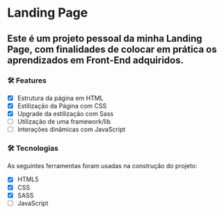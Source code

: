 # Landing Page

## Este é um projeto pessoal da minha Landing Page, com finalidades de colocar em prática os aprendizados em Front-End adquiridos.

### 🛠 Features

- [x] Estrutura da página em HTML
- [x] Estilização da Página com CSS
- [x] Upgrade da estilização com Sass
- [ ] Utilização de uma framework/lib
- [ ] Interações dinâmicas com JavaScript

### 🛠 Tecnologias

As seguintes ferramentas foram usadas na construção do projeto:

- [x] HTML5
- [x] CSS
- [x] SASS 
- [ ] JavaScript
